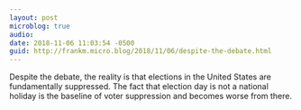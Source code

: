 ```yaml
---
layout: post
microblog: true
audio: 
date: 2018-11-06 11:03:54 -0500
guid: http://frankm.micro.blog/2018/11/06/despite-the-debate.html
---
```

Despite the debate, the reality is that elections in the United States are fundamentally suppressed. The fact that election day is not a national holiday is the baseline of voter suppression and becomes worse from there.  
